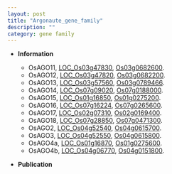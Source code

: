 ```yaml
---
layout: post
title: "Argonaute_gene_family"
description: ""
category: gene family
---
```


* **Information**  
    + OsAGO11, [LOC_Os03g47830](http://rice.uga.edu/cgi-bin/ORF_infopage.cgi?orf=LOC_Os03g47830), [Os03g0682600](https://rapdb.dna.affrc.go.jp/locus/?name=Os03g0682600).
    + OsAGO12, [LOC_Os03g47820](http://rice.uga.edu/cgi-bin/ORF_infopage.cgi?orf=LOC_Os03g47820), [Os03g0682200](https://rapdb.dna.affrc.go.jp/locus/?name=Os03g0682200).
    + OsAGO13, [LOC_Os03g57560](http://rice.uga.edu/cgi-bin/ORF_infopage.cgi?orf=LOC_Os03g57560), [Os03g0789466](https://rapdb.dna.affrc.go.jp/locus/?name=Os03g0789466).
    + OsAGO14, [LOC_Os07g09020](http://rice.uga.edu/cgi-bin/ORF_infopage.cgi?orf=LOC_Os07g09020), [Os07g0188000](https://rapdb.dna.affrc.go.jp/locus/?name=Os07g0188000).
    + OsAGO15, [LOC_Os01g16850](http://rice.uga.edu/cgi-bin/ORF_infopage.cgi?orf=LOC_Os01g16850), [Os01g0275200](https://rapdb.dna.affrc.go.jp/locus/?name=Os01g0275200).
    + OsAGO16, [LOC_Os07g16224](http://rice.uga.edu/cgi-bin/ORF_infopage.cgi?orf=LOC_Os07g16224), [Os07g0265600](https://rapdb.dna.affrc.go.jp/locus/?name=Os07g0265600).
    + OsAGO17, [LOC_Os02g07310](http://rice.uga.edu/cgi-bin/ORF_infopage.cgi?orf=LOC_Os02g07310), [Os02g0169400](https://rapdb.dna.affrc.go.jp/locus/?name=Os02g0169400).
    + OsAGO18, [LOC_Os07g28850](http://rice.uga.edu/cgi-bin/ORF_infopage.cgi?orf=LOC_Os07g28850), [Os07g0471300](https://rapdb.dna.affrc.go.jp/locus/?name=Os07g0471300).
    + OsAGO2, [LOC_Os04g52540](http://rice.uga.edu/cgi-bin/ORF_infopage.cgi?orf=LOC_Os04g52540), [Os04g0615700](https://rapdb.dna.affrc.go.jp/locus/?name=Os04g0615700).
    + OsAGO3, [LOC_Os04g52550](http://rice.uga.edu/cgi-bin/ORF_infopage.cgi?orf=LOC_Os04g52550), [Os04g0615800](https://rapdb.dna.affrc.go.jp/locus/?name=Os04g0615800).
    + OsAGO4a, [LOC_Os01g16870](http://rice.uga.edu/cgi-bin/ORF_infopage.cgi?orf=LOC_Os01g16870), [Os01g0275600](https://rapdb.dna.affrc.go.jp/locus/?name=Os01g0275600).
    + OsAGO4b, [LOC_Os04g06770](http://rice.uga.edu/cgi-bin/ORF_infopage.cgi?orf=LOC_Os04g06770), [Os04g0151800](https://rapdb.dna.affrc.go.jp/locus/?name=Os04g0151800).

* **Publication**  



